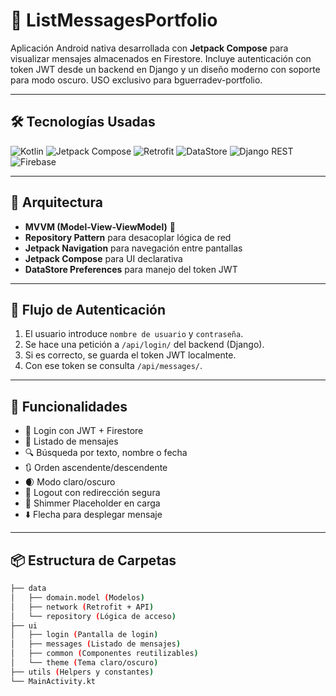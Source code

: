 # 📱 ListMessagesPortfolio

Aplicación Android nativa desarrollada con **Jetpack Compose** para visualizar mensajes almacenados en Firestore. Incluye autenticación con token JWT desde un backend en Django y un diseño moderno con soporte para modo oscuro. USO exclusivo para bguerradev-portfolio.

---

## 🛠️ Tecnologías Usadas

![Kotlin](https://img.shields.io/badge/Kotlin-7F52FF?style=for-the-badge&logo=kotlin&logoColor=white)
![Jetpack Compose](https://img.shields.io/badge/Jetpack%20Compose-4285F4?style=for-the-badge&logo=jetpackcompose&logoColor=white)
![Retrofit](https://img.shields.io/badge/Retrofit-009688?style=for-the-badge)
![DataStore](https://img.shields.io/badge/DataStore-FF6F00?style=for-the-badge)
![Django REST](https://img.shields.io/badge/Django%20REST-092E20?style=for-the-badge&logo=django&logoColor=white)
![Firebase](https://img.shields.io/badge/Firebase-FC6D26?style=for-the-badge&logo=firebase&logoColor=white)

---

## 🧱 Arquitectura

- **MVVM (Model-View-ViewModel)** 📐
- **Repository Pattern** para desacoplar lógica de red
- **Jetpack Navigation** para navegación entre pantallas
- **Jetpack Compose** para UI declarativa
- **DataStore Preferences** para manejo del token JWT

---

## 🔐 Flujo de Autenticación

1. El usuario introduce `nombre de usuario` y `contraseña`.
2. Se hace una petición a `/api/login/` del backend (Django).
3. Si es correcto, se guarda el token JWT localmente.
4. Con ese token se consulta `/api/messages/`.

---

## 🧾 Funcionalidades

- 🔐 Login con JWT + Firestore
- 📄 Listado de mensajes
- 🔍 Búsqueda por texto, nombre o fecha
- 🔃 Orden ascendente/descendente
- 🌒 Modo claro/oscuro
- 🎯 Logout con redirección segura
- 🧊 Shimmer Placeholder en carga
- ⬇️ Flecha para desplegar mensaje

---

## 📦 Estructura de Carpetas

```bash
├── data
│   ├── domain.model (Modelos)
│   ├── network (Retrofit + API)
│   └── repository (Lógica de acceso)
├── ui
│   ├── login (Pantalla de login)
│   ├── messages (Listado de mensajes)
│   ├── common (Componentes reutilizables)
│   └── theme (Tema claro/oscuro)
├── utils (Helpers y constantes)
└── MainActivity.kt
